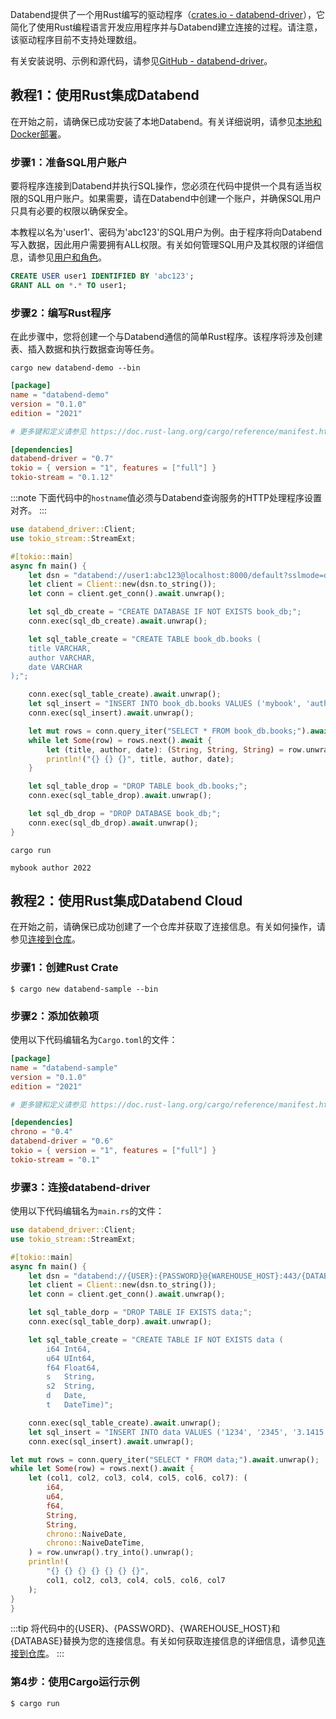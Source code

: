 Databend提供了一个用Rust编写的驱动程序（[crates.io - databend-driver](https://crates.io/crates/databend-driver)），它简化了使用Rust编程语言开发应用程序并与Databend建立连接的过程。请注意，该驱动程序目前不支持处理数组。

有关安装说明、示例和源代码，请参见[GitHub - databend-driver](https://github.com/datafuselabs/BendSQL/tree/main/driver)。

## 教程1：使用Rust集成Databend

在开始之前，请确保已成功安装了本地Databend。有关详细说明，请参见[本地和Docker部署](/doc/deploy/deploying-local)。

### 步骤1：准备SQL用户账户

要将程序连接到Databend并执行SQL操作，您必须在代码中提供一个具有适当权限的SQL用户账户。如果需要，请在Databend中创建一个账户，并确保SQL用户只具有必要的权限以确保安全。

本教程以名为'user1'、密码为'abc123'的SQL用户为例。由于程序将向Databend写入数据，因此用户需要拥有ALL权限。有关如何管理SQL用户及其权限的详细信息，请参见[用户和角色](/sql/sql-commands/ddl/user/)。

```sql
CREATE USER user1 IDENTIFIED BY 'abc123';
GRANT ALL on *.* TO user1;
```

### 步骤2：编写Rust程序

在此步骤中，您将创建一个与Databend通信的简单Rust程序。该程序将涉及创建表、插入数据和执行数据查询等任务。

<StepsWrap>

<StepContent number="1" title="创建一个新项目">

```shell
cargo new databend-demo --bin
```

```toml title='Cargo.toml'
[package]
name = "databend-demo"
version = "0.1.0"
edition = "2021"

# 更多键和定义请参见 https://doc.rust-lang.org/cargo/reference/manifest.html

[dependencies]
databend-driver = "0.7"
tokio = { version = "1", features = ["full"] }
tokio-stream = "0.1.12"
```


</StepContent>

<StepContent number="2" title="将以下代码复制并粘贴到main.rs文件中">


:::note
下面代码中的`hostname`值必须与Databend查询服务的HTTP处理程序设置对齐。
:::

```rust title='main.rs'
use databend_driver::Client;
use tokio_stream::StreamExt;

#[tokio::main]
async fn main() {
    let dsn = "databend://user1:abc123@localhost:8000/default?sslmode=disable";
    let client = Client::new(dsn.to_string());
    let conn = client.get_conn().await.unwrap();

    let sql_db_create = "CREATE DATABASE IF NOT EXISTS book_db;";
    conn.exec(sql_db_create).await.unwrap();

    let sql_table_create = "CREATE TABLE book_db.books (
    title VARCHAR,
    author VARCHAR,
    date VARCHAR
);";

    conn.exec(sql_table_create).await.unwrap();
    let sql_insert = "INSERT INTO book_db.books VALUES ('mybook', 'author', '2022');";
    conn.exec(sql_insert).await.unwrap();

    let mut rows = conn.query_iter("SELECT * FROM book_db.books;").await.unwrap();
    while let Some(row) = rows.next().await {
        let (title, author, date): (String, String, String) = row.unwrap().try_into().unwrap();
        println!("{} {} {}", title, author, date);
    }

    let sql_table_drop = "DROP TABLE book_db.books;";
    conn.exec(sql_table_drop).await.unwrap();

    let sql_db_drop = "DROP DATABASE book_db;";
    conn.exec(sql_db_drop).await.unwrap();
}
```


</StepContent>

<StepContent number="3" title="运行程序。 ">

```shell
cargo run
```

```text title='输出'
mybook author 2022
```

</StepContent>

</StepsWrap>


## 教程2：使用Rust集成Databend Cloud

在开始之前，请确保已成功创建了一个仓库并获取了连接信息。有关如何操作，请参见[连接到仓库](/doc/cloud/using-databend-cloud/warehouses#connecting)。

### 步骤1：创建Rust Crate

```shell
$ cargo new databend-sample --bin
```

### 步骤2：添加依赖项

使用以下代码编辑名为`Cargo.toml`的文件：

```toml
[package]
name = "databend-sample"
version = "0.1.0"
edition = "2021"

# 更多键和定义请参见 https://doc.rust-lang.org/cargo/reference/manifest.html

[dependencies]
chrono = "0.4"
databend-driver = "0.6"
tokio = { version = "1", features = ["full"] }
tokio-stream = "0.1"
```

### 步骤3：连接databend-driver

使用以下代码编辑名为`main.rs`的文件：

```rust
use databend_driver::Client;
use tokio_stream::StreamExt;

#[tokio::main]
async fn main() {
    let dsn = "databend://{USER}:{PASSWORD}@{WAREHOUSE_HOST}:443/{DATABASE}";
    let client = Client::new(dsn.to_string());
    let conn = client.get_conn().await.unwrap();

    let sql_table_dorp = "DROP TABLE IF EXISTS data;";
    conn.exec(sql_table_dorp).await.unwrap();

    let sql_table_create = "CREATE TABLE IF NOT EXISTS data (
		i64 Int64,
		u64 UInt64,
		f64 Float64,
		s   String,
		s2  String,
		d   Date,
		t   DateTime)";

    conn.exec(sql_table_create).await.unwrap();
    let sql_insert = "INSERT INTO data VALUES ('1234', '2345', '3.1415', 'test', 'test2', '2021-01-01', '2021-01-01 00:00:00');";
    conn.exec(sql_insert).await.unwrap();

```

```rust
let mut rows = conn.query_iter("SELECT * FROM data;").await.unwrap();
while let Some(row) = rows.next().await {
    let (col1, col2, col3, col4, col5, col6, col7): (
        i64,
        u64,
        f64,
        String,
        String,
        chrono::NaiveDate,
        chrono::NaiveDateTime,
    ) = row.unwrap().try_into().unwrap();
    println!(
        "{} {} {} {} {} {} {}",
        col1, col2, col3, col4, col5, col6, col7
    );
}
}
```

:::tip
将代码中的{USER}、{PASSWORD}、{WAREHOUSE_HOST}和{DATABASE}替换为您的连接信息。有关如何获取连接信息的详细信息，请参见[连接到仓库](/doc/cloud/using-databend-cloud/warehouses#connecting)。
:::

### 第4步：使用Cargo运行示例

```shell
$ cargo run
```